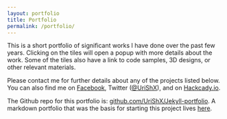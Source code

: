 ```yaml
---
layout: portfolio
title: Portfolio
permalink: /portfolio/
---
```


This is a short portfolio of significant works I have done over the past few years. Clicking on the tiles will open a popup with more details about the work. Some of the tiles also have a link to code samples, 3D designs, or other relevant materials.

Please contact me for further details about any of the projects listed below. You can also find me on  [Facebook](https://www.facebook.com/uri.sh.982), Twitter ([@UriShX](https://twitter.com/UriShX)), and on [Hackcady.io](https://hackaday.io/UriSh).

The Github repo for this portfolio is: [github.com/UriShX/Jekyll-portfolio](https://github.com/UriShX/Jekyll-portfolio). A markdown portfolio that was the basis for starting this project lives [here](https://github.com/UriShX/portfolio).
